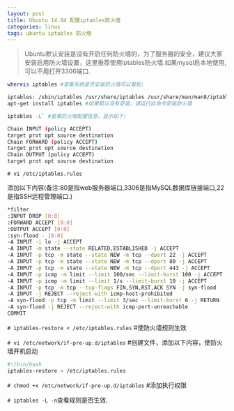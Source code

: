 ```yaml
---
layout: post
title: Ubuntu 14.04 配置iptables防火墙
categories: linux
tags: ubuntu iptables 防火墙
---
```


> Ubuntu默认安装是没有开启任何防火墙的，为了服务器的安全，建议大家安装启用防火墙设置，这里推荐使用iptables防火墙.如果mysql启本地使用,可以不用打开3306端口.

<!-- more -->

```bash
whereis iptables #查看系统是否安装防火墙可以看到:
```

```bash
iptables: /sbin/iptables /usr/share/iptables /usr/share/man/man8/iptables.8.gz #表示已经安装iptables
apt-get install iptables #如果默认没有安装，请运行此命令安装防火墙
```

```bash
iptables -L` #查看防火墙配置信息，显示如下:
```

```bash
Chain INPUT (policy ACCEPT)
target prot opt source destination
Chain FORWARD (policy ACCEPT)
target prot opt source destination
Chain OUTPUT (policy ACCEPT)
target prot opt source destination
```

`# vi /etc/iptables.rules`

添加以下内容(备注:80是指web服务器端口,3306是指MySQL数据库链接端口,22是指SSH远程管理端口.)

```bash
*filter
:INPUT DROP [0:0]
:FORWARD ACCEPT [0:0]
:OUTPUT ACCEPT [0:0]
:syn-flood - [0:0]
-A INPUT -i lo -j ACCEPT
-A INPUT -m state --state RELATED,ESTABLISHED -j ACCEPT
-A INPUT -p tcp -m state --state NEW -m tcp --dport 22 -j ACCEPT
-A INPUT -p tcp -m state --state NEW -m tcp --dport 80 -j ACCEPT
-A INPUT -p tcp -m state --state NEW -m tcp --dport 443 -j ACCEPT
-A INPUT -p icmp -m limit --limit 100/sec --limit-burst 100 -j ACCEPT
-A INPUT -p icmp -m limit --limit 1/s --limit-burst 10 -j ACCEPT
-A INPUT -p tcp -m tcp --tcp-flags FIN,SYN,RST,ACK SYN -j syn-flood
-A INPUT -j REJECT --reject-with icmp-host-prohibited
-A syn-flood -p tcp -m limit --limit 3/sec --limit-burst 6 -j RETURN
-A syn-flood -j REJECT --reject-with icmp-port-unreachable
COMMIT
```

`# iptables-restore < /etc/iptables.rules` #使防火墙规则生效

`# vi /etc/network/if-pre-up.d/iptables` #创建文件，添加以下内容，使防火墙开机启动

```bash
#!/bin/bash
iptables-restore < /etc/iptables.rules
```
`# chmod +x /etc/network/if-pre-up.d/iptables` #添加执行权限

`# iptables -L -n`查看规则是否生效.